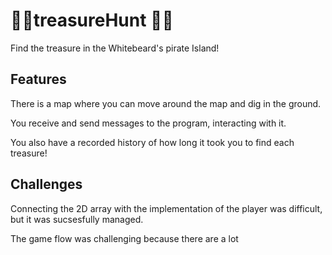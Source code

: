 # 🏴‍☠️treasureHunt 🏴‍☠️ 
Find the treasure in the Whitebeard's pirate Island!


## Features  ## 

There is a map where you can move around the map and dig in the ground.

You receive and send messages to the program, interacting with it.

You also have a recorded history of how long it took you to find each treasure!

## Challenges  ## 

Connecting the 2D array with the implementation of the player was difficult, but it was sucsesfully managed.

The game flow was challenging because there are a lot
